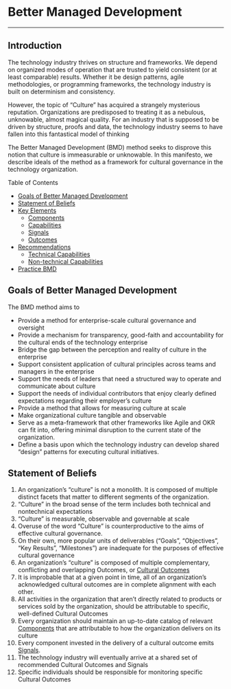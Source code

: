 <title>BMD | The Better Managed Development Manifesto</title>

# Better Managed Development
<hr>

## Introduction 

The technology industry thrives on structure and frameworks. We depend on organized modes of operation that are trusted to yield consistent (or at least comparable) results. Whether it be design patterns, agile methodologies, or programming frameworks, the technology industry is built on determinism and consistency.

However, the topic of “Culture” has acquired a strangely mysterious reputation. Organizations are predisposed to treating it as a nebulous, unknowable, almost magical quality. For an industry that is supposed to be driven by structure, proofs and data, the technology industry seems to have fallen into this fantastical model of thinking

The Better Managed Development (BMD) method seeks to disprove this notion that culture is immeasurable or unknowable. In this manifesto, we describe ideals of the method as a framework for cultural governance in the technology organization.

Table of Contents
- [Goals of Better Managed Development](#goals-of-better-managed-development)
- [Statement of Beliefs](#statement-of-beliefs)
- [Key Elements](content/elements.md)
  - [Components](content/elements.md#components)
  - [Capabilities](content/elements.md#capabilities)
  - [Signals](content/elements.md#signals)
  - [Outcomes](content/elements.md#outcomes-cultural-outcomes)
- [Recommendations](content/recommendation.md)
  - [Technical Capabilities](content/recommendation.md#recommended-technical-capabilities)
  - [Non-technical Capabilities](content/recommendation.md#recommended-non-technical-capabilities)
- [Practice BMD](content/practice.md)


## Goals of Better Managed Development

The BMD method aims to

* Provide a method for enterprise-scale cultural governance and oversight
* Provide a mechanism for transparency, good-faith and accountability for the cultural ends of the technology enterprise
* Bridge the gap between the perception and reality of culture in the enterprise
* Support consistent application of cultural principles across teams and managers in the enterprise
* Support the needs of leaders that need a structured way to operate and communicate about culture
* Support the needs of individual contributors that enjoy clearly defined expectations regarding their employer’s culture
* Provide a method that allows for measuring culture at scale
* Make organizational culture tangible and observable
* Serve as a meta-framework that other frameworks like Agile and OKR can fit into, offering minimal disruption to the current state of the organization.
* Define a basis upon which the technology industry can develop shared “design” patterns for executing cultural initiatives.

## Statement of Beliefs
1. An organization’s “culture” is not a monolith. It is composed of multiple distinct facets that matter to different segments of the organization.
2. “Culture” in the broad sense of the term includes both technical and nontechnical expectations
3. “Culture” is measurable, observable and governable at scale
4. Overuse of the word “Culture” is counterproductive to the aims of effective cultural governance.
5. On their own, more popular units of deliverables (“Goals”, “Objectives”, “Key Results”, “Milestones”) are inadequate for the purposes of effective cultural governance
6. An organization’s “culture” is composed of multiple complementary, conflicting and overlapping Outcomes, or [Cultural Outcomes](/content/elements.md#outcomes-cultural-outcomes)
7. It is improbable that at a given point in time, all of an organization’s acknowledged cultural outcomes are in complete alignment with each other.
8. All activities in the organization that aren’t directly related to products or services sold by the organization, should be attributable to specific, well-defined Cultural Outcomes
9. Every organization should maintain an up-to-date catalog of relevant [Components](/content/elements.md#components) that are attributable to how the organization delivers on its culture
10. Every component invested in the delivery of a cultural outcome emits [Signals](/content/elements.md#signals).
11. The technology industry will eventually arrive at a shared set of recommended Cultural Outcomes and Signals
12. Specific individuals should be responsible for monitoring specific Cultural Outcomes


